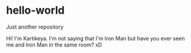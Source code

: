 # hello-world
Just another repository

Hi! I'm Kartikeya. I'm not saying that I'm Iron Man but have you 
ever seen me and Iron Man in the same room? xD
